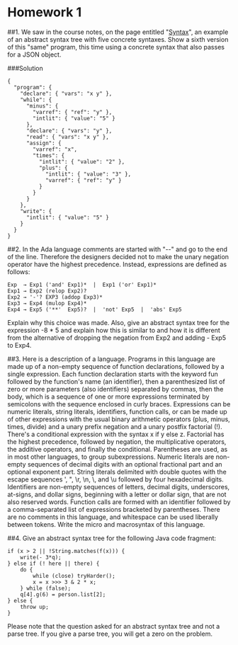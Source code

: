 # Homework 1

##1.
We saw in the course notes, on the page entitled "[Syntax](http://cs.lmu.edu/~ray/notes/syntax/)", an example of an abstract syntax tree with five concrete syntaxes. Show a sixth version of this "same" program, this time using a concrete syntax that also passes for a JSON object.

###Solution
```
{
  "program": {
    "declare": { "vars": "x y" },
    "while": {
      "minus": {
        "varref": { "ref": "y" },
        "intlit": { "value": "5" }
      },
      "declare": { "vars": "y" },
      "read": { "vars": "x y" },
      "assign": {
        "varref": "x",
        "times": {
          "intlit": { "value": "2" },
          "plus": {
            "intlit": { "value": "3" },
            "varref": { "ref": "y" }
          }
        }
      }
    },
    "write": {
      "intlit": { "value": "5" }
    }
  }
}
```

##2.
In the Ada language comments are started with "--" and go to the end of the line. Therefore the designers decided not to make the unary negation operator have the highest precedence. Instead, expressions are defined as follows:
```
Exp  → Exp1 ('and' Exp1)*  |  Exp1 ('or' Exp1)*
Exp1 → Exp2 (relop Exp2)?
Exp2 → '-'? EXP3 (addop Exp3)*
Exp3 → Exp4 (mulop Exp4)*
Exp4 → Exp5 ('**'  Exp5)?  |  'not' Exp5  |  'abs' Exp5
```
Explain why this choice was made. Also, give an abstract syntax tree for the expression -8 * 5 and explain how this is similar to and how it is different from the alternative of dropping the negation from Exp2 and adding - Exp5 to Exp4.

##3.
Here is a description of a language. Programs in this language are made up of a non-empty sequence of function declarations, followed by a single expression. Each function declaration starts with the keyword fun followed by the function's name (an identifier), then a parenthesized list of zero or more parameters (also identifiers) separated by commas, then the body, which is a sequence of one or more expressions terminated by semicolons with the sequence enclosed in curly braces. Expressions can be numeric literals, string literals, identifiers, function calls, or can be made up of other expressions with the usual binary arithmetic operators (plus, minus, times, divide) and a unary prefix negation and a unary postfix factorial (!). There's a conditional expression with the syntax x if y else z. Factorial has the highest precedence, followed by negation, the multiplicative operators, the additive operators, and finally the conditional. Parentheses are used, as in most other languages, to group subexpressions. Numeric literals are non-empty sequences of decimal digits with an optional fractional part and an optional exponent part. String literals delimited with double quotes with the escape sequences \', \", \r, \n, \\, and \u followed by four hexadecimal digits. Identifiers are non-empty sequences of letters, decimal digits, underscores, at-signs, and dollar signs, beginning with a letter or dollar sign, that are not also reserved words. Function calls are formed with an identifier followed by a comma-separated list of expressions bracketed by parentheses. There are no comments in this language, and whitespace can be used liberally between tokens.
Write the micro and macrosyntax of this language.

##4.
Give an abstract syntax tree for the following Java code fragment:
```
if (x > 2 || !String.matches(f(x))) {
    write(- 3*q);
} else if (! here || there) {
    do {
        while (close) tryHarder();
        x = x >>> 3 & 2 * x;
    } while (false);
    q[4].g(6) = person.list[2];
} else {
    throw up;
}
```
Please note that the question asked for an abstract syntax tree and not a parse tree. If you give a parse tree, you will get a zero on the problem.

